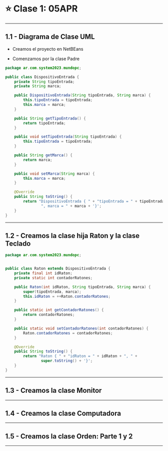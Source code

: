 # :star: Clase 1: 05APR

---

## 1.1 - Diagrama de Clase UML 

- Creamos el proyecto en NetBEans

- Comenzamos por la clase Padre

```Java
package ar.com.system2023.mundopc;

public class DispositivoEntrada {
    private String tipoEntrada;
    private String marca;

    public DispositivoEntrada(String tipoEntrada, String marca) {
        this.tipoEntrada = tipoEntrada;
        this.marca = marca;
    }

    public String getTipoEntrada() {
        return tipoEntrada;
    }

    public void setTipoEntrada(String tipoEntrada) {
        this.tipoEntrada = tipoEntrada;
    }

    public String getMarca() {
        return marca;
    }

    public void setMarca(String marca) {
        this.marca = marca;
    }

    @Override
    public String toString() {
        return "DispositivoEntrada { " + "tipoEntrada = " + tipoEntrada + 
                ", marca = " + marca + '}';
    } 
}
```

--- 

## 1.2 - Creamos la clase hija Raton y la clase Teclado 

```Java
package ar.com.system2023.mundopc;


public class Raton extends DispositivoEntrada {
    private final int idRaton;
    private static int contadorRatones;

    public Raton(int idRaton, String tipoEntrada, String marca) {
        super(tipoEntrada, marca);
        this.idRaton = ++Raton.contadorRatones;
    }

    public static int getContadorRatones() {
        return contadorRatones;
    }

    public static void setContadorRatones(int contadorRatones) {
        Raton.contadorRatones = contadorRatones;
    }

    @Override
    public String toString() {
        return "Raton { " + "idRaton = " + idRaton + ", " + 
                super.toString() + '}';
    }
}
```

--- 

## 1.3 - Creamos la clase Monitor 

--- 

## 1.4 - Creamos la clase Computadora 

--- 

## 1.5 - Creamos la clase Orden: Parte 1 y 2

---
